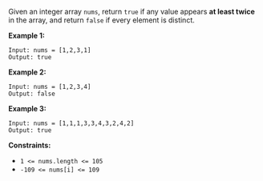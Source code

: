 Given an integer array `nums`, return `true` if any value appears **at least
twice** in the array, and return `false` if every element is distinct.



**Example 1:**

    
    
    Input: nums = [1,2,3,1]
    Output: true
    

**Example 2:**

    
    
    Input: nums = [1,2,3,4]
    Output: false
    

**Example 3:**

    
    
    Input: nums = [1,1,1,3,3,4,3,2,4,2]
    Output: true
    



**Constraints:**

  * `1 <= nums.length <= 105`
  * `-109 <= nums[i] <= 109`

